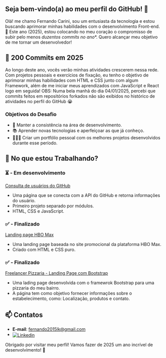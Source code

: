 ## Seja bem-vindo(a) ao meu perfil do GitHub! 👋

Olá! me chamo Fernando Carini, sou um entusiasta da tecnologia e estou buscando aprimorar minhas habilidades com o desenvolvimento Front-end.
🌟 Este ano (2025), estou colocando no meu coração o compromisso de subir pelo menos *duzentos commits no ano**. Quero alcançar meu objetivo de me tornar um desenvolvedor!

## 🚀 200 Commits em 2025
Ao longo deste ano, vocês verão minhas atividades crescerem nessa rede. Com projetos pessoais e exercícios de fixação, eu tenho o objetivo de aprimorar minhas habilidades com HTML e CSS junto com algum Framework, além de me iniciar meus aprendizados com JavaScript e React logo em seguida!
OBS: Numa bela manhã do dia 04/01/2025, percebi que commits feitos em repositórios forkados não são exibidos no histórico de atividades no perfil do GitHub 😭

### Objetivos do Desafio
- 🔄 Manter a consistência na área de desenvolvimento.
- 📚 Aprender novas tecnologias e aperfeiçoar as que já conheço.
- 👨🏻‍🎓 Criar um portfólio pessoal com os melhores projetos desenvolvidos durante esse período.

## 🌱 No que estou Trabalhando?

### ⏳ - Em desenvolvimento
[Consulta de usuários do GitHub](https://github.com/fscarini/github-get-user)
- Uma página que se conecta com a API do GitHub e retorna informações do usuário.
- Primeiro projeto separado por módulos.
- HTML, CSS e JavaScript.


### ✅ - Finalizado
[Landing page HBO Max](https://github.com/fscarini/hbomax)
- Uma landing page baseada no site promocional da plataforma HBO Max.
- Criado com HTML e CSS puro.

### ✅ - Finalizado
[Freelancer Pizzaria - Landing Page com Bootstrap](https://github.com/fscarini/bootstrap-pizzaria)
- Uma lading page desenvolvida com o framewrok Bootstrap para uma pizzaria do meu bairro.
- A página tem como objetivo fornecer informações sobre o estabelecimento, como: Localização, produtos e contato.


## 📫 Contatos
- **E-mail**: [fernando2015lk@gmail.com](mailto:fernando2015lk@gmail.com)
- <a href="[https://www.linkedin.com/in/allysson-ryan/](https://www.linkedin.com/in/fscarini/)">
    <img align="center" alt="Linkedin" src="https://img.shields.io/badge/LinkedIn-0077B5?style=for-the-badge&logo=linkedin&logoColor=white"/>
</a>

Obrigado por visitar meu perfil! Vamos fazer de 2025 um ano incrível de desenvolvimento! 🎉

<!---
fscarini/fscarini is a ✨ special ✨ repository because its `README.md` (this file) appears on your GitHub profile.
You can click the Preview link to take a look at your changes.
--->
